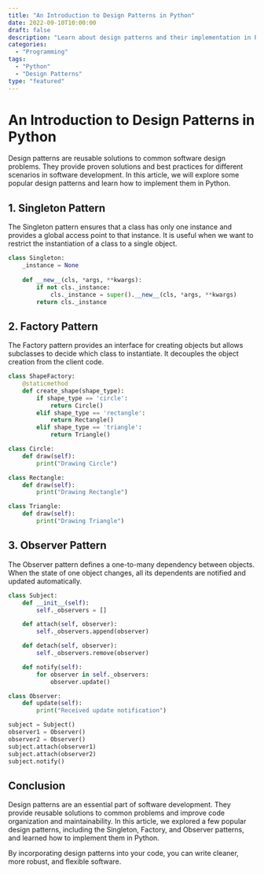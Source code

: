 ```yaml
--- 
title: "An Introduction to Design Patterns in Python" 
date: 2022-09-10T10:00:00 
draft: false 
description: "Learn about design patterns and their implementation in Python." 
categories: 
  - "Programming" 
tags: 
  - "Python" 
  - "Design Patterns" 
type: "featured" 
--- 
```


# An Introduction to Design Patterns in Python

Design patterns are reusable solutions to common software design problems. They provide proven solutions and best practices for different scenarios in software development. In this article, we will explore some popular design patterns and learn how to implement them in Python.

## 1. Singleton Pattern

The Singleton pattern ensures that a class has only one instance and provides a global access point to that instance. It is useful when we want to restrict the instantiation of a class to a single object.

```python
class Singleton:
    _instance = None
    
    def __new__(cls, *args, **kwargs):
        if not cls._instance:
            cls._instance = super().__new__(cls, *args, **kwargs)
        return cls._instance
```

## 2. Factory Pattern

The Factory pattern provides an interface for creating objects but allows subclasses to decide which class to instantiate. It decouples the object creation from the client code.

```python
class ShapeFactory:
    @staticmethod
    def create_shape(shape_type):
        if shape_type == 'circle':
            return Circle()
        elif shape_type == 'rectangle':
            return Rectangle()
        elif shape_type == 'triangle':
            return Triangle()

class Circle:
    def draw(self):
        print("Drawing Circle")

class Rectangle:
    def draw(self):
        print("Drawing Rectangle")

class Triangle:
    def draw(self):
        print("Drawing Triangle")
```

## 3. Observer Pattern

The Observer pattern defines a one-to-many dependency between objects. When the state of one object changes, all its dependents are notified and updated automatically.

```python
class Subject:
    def __init__(self):
        self._observers = []

    def attach(self, observer):
        self._observers.append(observer)

    def detach(self, observer):
        self._observers.remove(observer)

    def notify(self):
        for observer in self._observers:
            observer.update()

class Observer:
    def update(self):
        print("Received update notification")

subject = Subject()
observer1 = Observer()
observer2 = Observer()
subject.attach(observer1)
subject.attach(observer2)
subject.notify()
```

## Conclusion

Design patterns are an essential part of software development. They provide reusable solutions to common problems and improve code organization and maintainability. In this article, we explored a few popular design patterns, including the Singleton, Factory, and Observer patterns, and learned how to implement them in Python.

By incorporating design patterns into your code, you can write cleaner, more robust, and flexible software.
